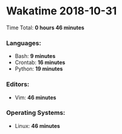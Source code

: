 # Wakatime 2018-10-31

Time Total: **0 hours 46 minutes**

### Languages:
- Bash: **9 minutes** 
- Crontab: **16 minutes** 
- Python: **19 minutes** 

### Editors:
- Vim: **46 minutes** 

### Operating Systems:
- Linux: **46 minutes** 

